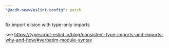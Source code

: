 ```yaml
---
"@acdh-oeaw/eslint-config": patch
---
```


fix import elision with type-only imports

see
https://typescript-eslint.io/blog/consistent-type-imports-and-exports-why-and-how/#verbatim-module-syntax
